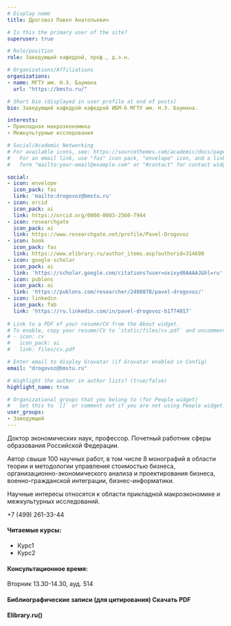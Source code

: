 ```yaml
---
# Display name
title: Дроговоз Павел Анатольевич

# Is this the primary user of the site?
superuser: true

# Role/position
role: Заведующий кафедрой, проф., д.э.н.

# Organizations/Affiliations
organizations:
- name: МГТУ им. Н.Э. Баумана
  url: "https://bmstu.ru/"

# Short bio (displayed in user profile at end of posts)
bio: Заведующий кафедрой кафедрой ИБМ-6 МГТУ им. Н.Э. Баумана.

interests:
- Прикладная макроэкономика
- Межкультурные исследования

# Social/Academic Networking
# For available icons, see: https://sourcethemes.com/academic/docs/page-builder/#icons
#   For an email link, use "fas" icon pack, "envelope" icon, and a link in the
#   form "mailto:your-email@example.com" or "#contact" for contact widget.

social:
- icon: envelope
  icon_pack: fas
  link: 'mailto:drogovoz@bmstu.ru'
- icon: orcid
  icon_pack: ai
  link: https://orcid.org/0000-0003-2560-7944
- icon: researchgate
  icon_pack: ai
  link: https://www.researchgate.net/profile/Pavel-Drogovoz
- icon: book
  icon_pack: fas
  link: https://www.elibrary.ru/author_items.asp?authorid=314698
- icon: google-scholar
  icon_pack: ai
  link: 'https://scholar.google.com/citations?user=oxixyd0AAAAJ&hl=ru'
- icon: publons
  icon_pack: ai
  link: 'https://publons.com/researcher/2408078/pavel-drogovoz/'
- icon: linkedin
  icon_pack: fab
  link: 'https://ru.linkedin.com/in/pavel-drogovoz-b1774017'
  
# Link to a PDF of your resume/CV from the About widget.
# To enable, copy your resume/CV to `static/files/cv.pdf` and uncomment the lines below.
# - icon: cv
#   icon_pack: ai
#   link: files/cv.pdf

# Enter email to display Gravatar (if Gravatar enabled in Config)
email: "drogovoz@bmstu.ru"

# Highlight the author in author lists? (true/false)
highlight_name: true

# Organizational groups that you belong to (for People widget)
#   Set this to `[]` or comment out if you are not using People widget.
user_groups:
- Заведующий
---
```


Доктор экономических наук, профессор. Почетный работник сферы образования Российской Федерации.

Автор свыше 100 научных работ, в том числе 8 монографий в области теории и методологии управления стоимостью бизнеса, организационно-экономического анализа и проектирования бизнеса, военно-гражданской интеграции, бизнес-информатики.

Научные интересы относятся к области прикладной макроэкономике и межкультурных исследований.

+7 (499) 261-33-44

#### Читаемые курсы: 

+ Курс1
+ Курс2

#### Консультационное время: 

Вторник 13.30-14.30, ауд. 514

#### Библиографические записи (для цитирования) Скачать PDF
#### Elibrary.ru()